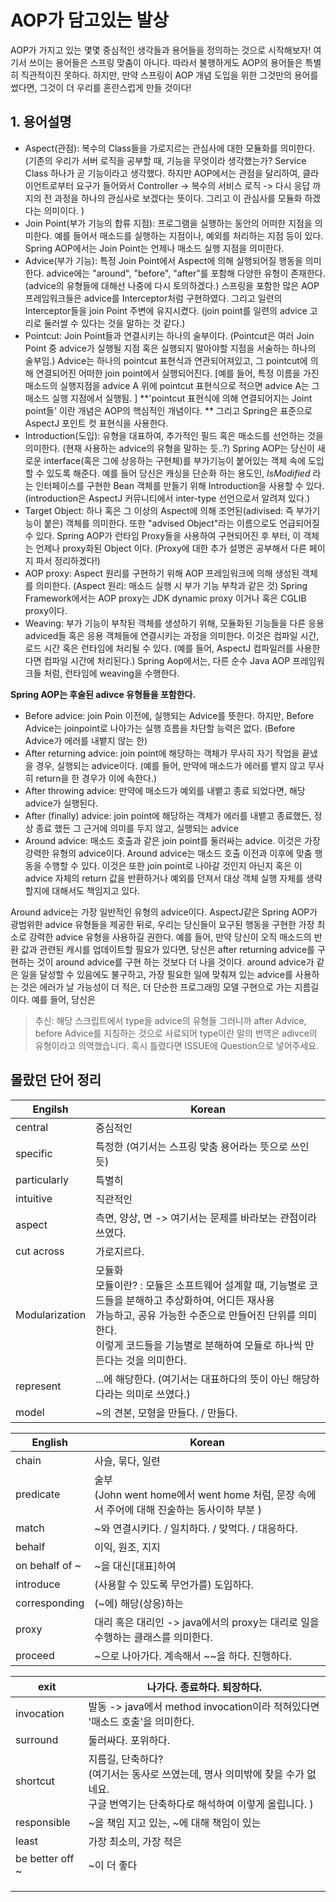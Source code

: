 # AOP가 담고있는 발상 

AOP가 가지고 있는 몇몇 중심적인 생각들과 용어들을 정의하는 것으로 시작해보자! 여기서 쓰이는 용어들은 스프링 맞춤이 아니다. 따라서 불행하게도 AOP의 용어들은 특별히 직관적이진 못하다. 하지만, 만약 스프링이 AOP 개념 도입을 위한 그것만의 용어를 썼다면, 그것이 더 우리를 혼란스럽게 만들 것이다! 



## 1. 용어설명 

- Aspect(관점):  복수의 Class들을 가로지르는 관심사에 대한 모듈화를 의미한다. 
  (기존의 우리가 서버 로직을 공부할 때, 기능을 무엇이라 생각했는가? Service Class 하나가 곧 기능이라고 생각했다. 하지만 AOP에서는 관점을 달리하여, 클라이언트로부터 요구가 들어와서 Controller -> 복수의 서비스 로직 -> 다시 응답 까지의 전 과정을 하나의 관심사로 보겠다는 뜻이다. 그리고 이 관심사를 모듈화 하겠다는 의미이다. )
- Join Point(부가 기능의 합류 지점): 프로그램을 실행하는 동안의 어떠한 지점을 의미한다. 예를 들어서 매소드를 실행하는 지점이나, 예외를 처리하는 지점 등이 있다. Spring AOP에서는 Join Point는 언제나 매소드 실행 지점을 의미한다. 
- Advice(부가 기능): 특정 Join Point에서 Aspect에 의해 실행되어질 행동을 의미한다. advice에는 "around", "before", "after"를 포함해 다양한 유형이 존재한다. (advice의 유형들에 대해선 나중에 다시 토의하겠다.) 스프링을 포함한 많은 AOP 프레임워크들은 advice를 Interceptor처럼 구현하였다. 그리고 일련의 Interceptor들을 join Point 주변에 유지시켰다. (join point를 일련의 advice 고리로 둘러쌀 수 있다는 것을 말하는 것 같다.)
- Pointcut: Join Point들과 연결시키는 하나의 술부이다. (Pointcut은 여러 Join Point 중 advice가 실행될 지점 혹은 실행되지 말아야할 지점을 서술하는 하나의 술부임.) Advice는 하나의 pointcut 표현식과 연관되어져있고, 그 pointcut에 의해 연결되어진 어떠한 join point에서 실행되어진다. [예를 들어, 특정 이름을 가진 매소드의 실행지점을 advice A 위에 pointcut 표현식으로 적으면 advice A는 그 매소드 실행 지점에서 실행됨. ] **'pointcut 표현식에 의해 연결되어지는 Joint point들' 이란 개념은 AOP의 핵심적인 개념이다. ** 그리고 Spring은 표준으로 AspectJ 포인트 컷 표현식을 사용한다. 
- Introduction(도입):  유형을 대표하여, 추가적인 필드 혹은 매소드를 선언하는 것을 의미한다. (현재 사용하는 advice의 유형을 말하는 듯..?) Spring AOP는 당신이 새로운 interface(혹은 그에 상응하는 구현체)를 부가기능이 붙어있는 객체 속에 도입할 수 있도록 해준다. 예를 들어 당신은  캐싱을 단순화 하는 용도인, *IsModified* 라는 인터페이스를 구현한 Bean 객체를 만들기 위해 Introduction을 사용할 수 있다. (introduction은 AspectJ 커뮤니티에서 inter-type 선언으로서 알려져 있다.)
- Target Object: 하나 혹은 그 이상의 Aspect에 의해 조언된(adivised: 즉 부가기능이 붙은) 객체를 의미한다. 또한 "advised Object"라는 이름으로도 언급되어질 수 있다. Spring AOP가 런타임 Proxy들을 사용하여 구현되어진 후 부터, 이 객체는 언제나 proxy화된 Object 이다. (Proxy에 대한 추가 설명은 공부해서 다른 페이지 파서 정리하겠다!) 
- AOP proxy: Aspect 원리를 구현하기 위해 AOP 프레임워크에 의해 생성된 객체를 의미한다. (Aspect 원리: 매소드 실행 시 부가 기능 부착과 같은 것) Spring Framework에서는 AOP proxy는 JDK dynamic proxy 이거나 혹은 CGLIB proxy이다. 
- Weaving:  부가 기능이 부착된 객체를 생성하기 위해, 모듈화된 기능들을 다른 응용 adviced들 혹은 응용 객체들에 연결시키는 과정을 의미한다. 이것은 컴파일 시간, 로드 시간 혹은 런타임에 처리될 수 있다. (예를 들어, AspectJ 컴파일러를 사용한다면 컴파일 시간에 처리된다.) Spring Aop에서는, 다른 순수 Java AOP 프레임워크들 처럼, 런타임에 weaving을 수행한다. 

**Spring AOP는 후술된 adivce 유형들을 포함한다.**

- Before advice: join Poin 이전에, 실행되는 Advice를 뜻한다. 하지만, Before Advice는 joinpoint로 나아가는 실행 흐름을 차단할 능력은 없다. (Before Advice가 에러를 내뱉지 않는 한)
- After returning advice: join point에 해당하는 객체가 무사히 자기 작업을 끝냈을 경우, 실행되는 advice이다. (예를 들어, 만약에 매소드가 에러를 뱉지 않고 무사히 return을 한 경우가 이에 속한다.)
- After throwing advice: 만약에 매소드가 예외를 내뱉고 종료 되었다면, 해당 advice가 실행된다. 
- After (finally) advice: join point에 해당하는 객체가 에러를 내뱉고 종료했든, 정상 종료 했든 그 근거에 의미를 두지 않고, 실행되는 advice
- Around advice: 매소드 호출과 같은 join point를 둘러싸는 advice. 이것은 가장 강력한 유형의 advice이다. Around advice는 매소드 호출 이전과 이후에 맞춤 행동을 수행할 수 있다. 이것은 또한 join point로 나아갈 것인지 아닌지 혹은 이 advice 자체의 return 값을 반환하거나 예외를 던져서 대상 객체 실행 자체를 생략할지에 대해서도 책임지고 있다. 

Around advice는 가장 일반적인 유형의 advice이다.  AspectJ같은 Spring AOP가 광범위한 advice 유형들을 제공한 뒤로, 우리는 당신들이 요구된 행동을 구현한 가장 최소로 강력한 advice 유형을 사용하길 권한다. 예를 들어, 만약 당신이 오직 매소드의 반환 값과 관련된 캐시를 업데이트할 필요가 있다면, 당신은 after returning advice를 구현하는 것이 around advice를 구현 하는 것보다 더 나을 것이다.  around advice가 같은 일을 달성할 수 있음에도 불구하고, 가장 필요한 일에 맞춰져 있는 advice를 사용하는 것은 에러가 날 가능성이 더 적은, 더 단순한 프로그래밍 모델 구현으로 가는 지름길 이다. 예를 들어, 당신은  





> 추신: 해당 스크립트에서 type을 advice의 유형들 그러니까 after Advice, before Advice를 지칭하는 것으로 사료되어 type이란 말의 번역은 adivce의 유형이라고 의역했습니다. 혹시 틀렸다면 ISSUE에 Question으로 넣어주세요.



## 몰랐던 단어 정리 

| Engilsh        | Korean                                                       |
| -------------- | ------------------------------------------------------------ |
| central        | 중심적인                                                     |
| specific       | 특정한 (여기서는 스프링 맞춤 용어라는 뜻으로 쓰인 듯)        |
| particularly   | 특별히                                                       |
| intuitive      | 직관적인                                                     |
| aspect         | 측면, 양상, 면 -> 여기서는 문제를 바라보는 관점이라 쓰였다.  |
| cut across     | 가로지르다.                                                  |
| Modularization | 모듈화<br />모듈이란? : 모듈은 소프트웨어 설계할 때, 기능별로 코드들을 분해하고 추상화하여, 어디든 재사용<br />가능하고, 공유 가능한 수준으로 만들어진 단위를 의미한다. <br />이렇게  코드들을 기능별로 분해하여 모듈로 하나씩 만든다는 것을 의미한다. |
| represent      | ...에 해당한다. (여기서는 대표하다의 뜻이 아닌 해당하다라는 의미로 쓰였다.) |
| model          | ~의 견본, 모형을 만들다. / 만들다.                           |

| English        | Korean                                                       |
| -------------- | ------------------------------------------------------------ |
| chain          | 사슬, 묶다, 일련                                             |
| predicate      | 술부<br />(John went home에서 went home 처럼, 문장 속에서 주어에 대해 진술하는 동사이하 부분 ) |
| match          | ~와 연결시키다. / 일치하다. / 맞먹다. / 대응하다.            |
| behalf         | 이익, 원조, 지지                                             |
| on behalf of ~ | ~을 대신[대표]하여                                           |
| introduce      | (사용할 수 있도록 무언가를) 도입하다.                        |
| corresponding  | (~에) 해당(상응)하는                                         |
| proxy          | 대리 혹은 대리인 -> java에서의 proxy는 대리로 일을 수행하는 클래스를 의미한다. |
| proceed        | ~으로 나아가다. 계속해서 ~~을 하다. 진행하다.                |

| exit            | 나가다. 종료하다. 퇴장하다.                                  |
| --------------- | ------------------------------------------------------------ |
| invocation      | 발동 -> java에서 method invocation이라 적혀있다면 '매소드 호출'을 의미한다. |
| surround        | 둘러싸다. 포위하다.                                          |
| shortcut        | 지름길, 단축하다? <br />(여기서는 동사로 쓰였는데, 명사 의미밖에 찾을 수가 없네요. <br />구글 번역기는 단축하다로 해석하여 이렇게 올립니다. ) |
| responsible     | ~을 책임 지고 있는, ~에 대해 책임이 있는                     |
| least           | 가장 최소의, 가장 적은                                       |
| be better off ~ | ~이 더 좋다                                                  |
|                 |                                                              |
|                 |                                                              |
|                 |                                                              |

